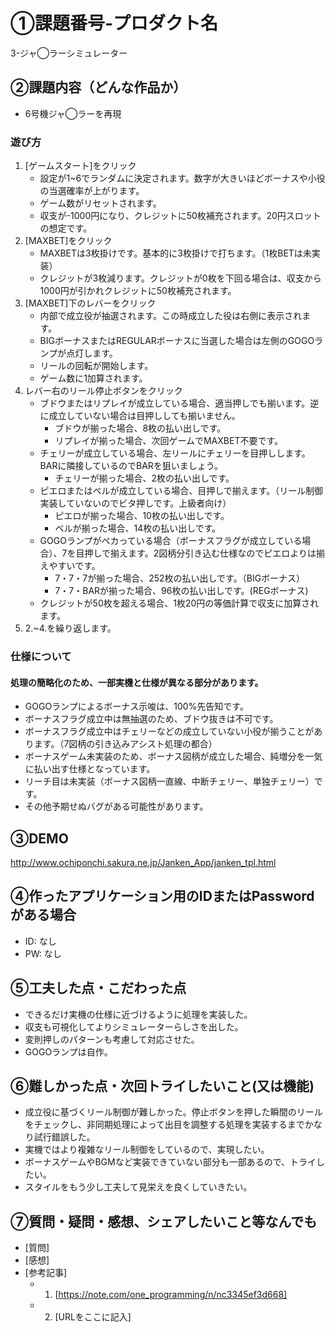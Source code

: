 # ①課題番号-プロダクト名

3-ジャ◯ラーシミュレーター

## ②課題内容（どんな作品か）

- 6号機ジャ◯ラーを再現

### 遊び方
1. [ゲームスタート]をクリック
   - 設定が1~6でランダムに決定されます。数字が大きいほどボーナスや小役の当選確率が上がります。
   - ゲーム数がリセットされます。
   - 収支が-1000円になり、クレジットに50枚補充されます。20円スロットの想定です。
2. [MAXBET]をクリック
   - MAXBETは3枚掛けです。基本的に3枚掛けで打ちます。（1枚BETは未実装）
   - クレジットが3枚減ります。クレジットが0枚を下回る場合は、収支から1000円が引かれクレジットに50枚補充されます。
3. [MAXBET]下のレバーをクリック
   - 内部で成立役が抽選されます。この時成立した役は右側に表示されます。
   - BIGボーナスまたはREGULARボーナスに当選した場合は左側のGOGOランプが点灯します。
   - リールの回転が開始します。
   - ゲーム数に1加算されます。
4. レバー右のリール停止ボタンをクリック
   - ブドウまたはリプレイが成立している場合、適当押しでも揃います。逆に成立していない場合は目押ししても揃いません。
     - ブドウが揃った場合、8枚の払い出しです。
     - リプレイが揃った場合、次回ゲームでMAXBET不要です。
   - チェリーが成立している場合、左リールにチェリーを目押しします。BARに隣接しているのでBARを狙いましょう。
     - チェリーが揃った場合、2枚の払い出しです。
   - ピエロまたはベルが成立している場合、目押しで揃えます。（リール制御実装していないのでビタ押しです。上級者向け）
     - ピエロが揃った場合、10枚の払い出しです。
     - ベルが揃った場合、14枚の払い出しです。
   - GOGOランプがペカっている場合（ボーナスフラグが成立している場合）、7を目押しで揃えます。2図柄分引き込む仕様なのでピエロよりは揃えやすいです。
     - 7・7・7が揃った場合、252枚の払い出しです。（BIGボーナス）
     - 7・7・BARが揃った場合、96枚の払い出しです。(REGボーナス)
   - クレジットが50枚を超える場合、1枚20円の等価計算で収支に加算されます。
5. 2.~4.を繰り返します。

### 仕様について
#### 処理の簡略化のため、一部実機と仕様が異なる部分があります。
- GOGOランプによるボーナス示唆は、100%先告知です。
- ボーナスフラグ成立中は無抽選のため、ブドウ抜きは不可です。
- ボーナスフラグ成立中はチェリーなどの成立していない小役が揃うことがあります。（7図柄の引き込みアシスト処理の都合）
- ボーナスゲーム未実装のため、ボーナス図柄が成立した場合、純増分を一気に払い出す仕様となっています。
- リーチ目は未実装（ボーナス図柄一直線、中断チェリー、単独チェリー）です。
- その他予期せぬバグがある可能性があります。

## ③DEMO

http://www.ochiponchi.sakura.ne.jp/Janken_App/janken_tpl.html

## ④作ったアプリケーション用のIDまたはPasswordがある場合

- ID: なし
- PW: なし

## ⑤工夫した点・こだわった点

- できるだけ実機の仕様に近づけるように処理を実装した。
- 収支も可視化してよりシミュレーターらしさを出した。
- 変則押しのパターンも考慮して対応させた。
- GOGOランプは自作。

## ⑥難しかった点・次回トライしたいこと(又は機能)

- 成立役に基づくリール制御が難しかった。停止ボタンを押した瞬間のリールをチェックし、非同期処理によって出目を調整する処理を実装するまでかなり試行錯誤した。
- 実機ではより複雑なリール制御をしているので、実現したい。
- ボーナスゲームやBGMなど実装できていない部分も一部あるので、トライしたい。
- スタイルをもう少し工夫して見栄えを良くしていきたい。

## ⑦質問・疑問・感想、シェアしたいこと等なんでも

- [質問]
- [感想]
- [参考記事]
  - 1. [https://note.com/one_programming/n/nc3345ef3d668]
  - 2. [URLをここに記入]
